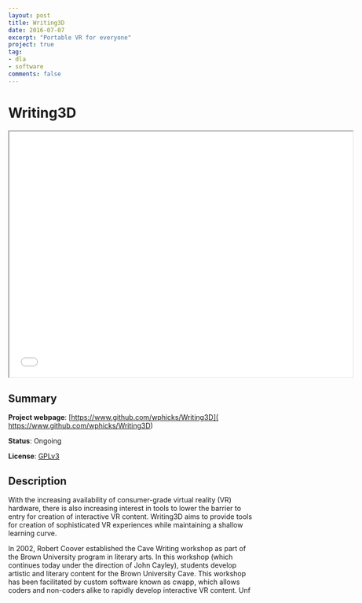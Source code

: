 ```yaml
---
layout: post
title: Writing3D
date: 2016-07-07
excerpt: "Portable VR for everyone"
project: true
tag:
- dla
- software
comments: false
---
```


# Writing3D

<div style="margin:auto; border:3px">
    <iframe allowfullscreen src="/assets/w3d_webgl.html" width="700"
    height="500"></iframe>
</div>

## Summary
 **Project webpage**: [https://www.github.com/wphicks/Writing3D](
     https://www.github.com/wphicks/Writing3D)

 **Status**: Ongoing

 **License**: [GPLv3](https://www.gnu.org/licenses/gpl-3.0.en.html)

## Description

With the increasing availability of consumer-grade virtual reality (VR)
hardware, there is also increasing interest in tools to lower the barrier to
entry for creation of interactive VR content. Writing3D aims to provide tools
for creation of sophisticated VR experiences while maintaining a shallow
learning curve.

In 2002, Robert Coover established the Cave Writing workshop as part of the
Brown University program in literary arts. In this workshop (which continues
today under the direction of John Cayley), students develop artistic and
literary content for the Brown University Cave. This workshop has been
facilitated by custom software known as cwapp, which allows coders and
non-coders alike to rapidly develop interactive VR content. Unf
